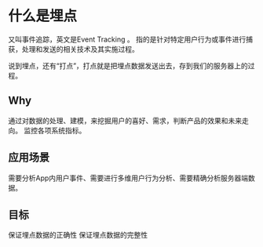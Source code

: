 # 什么是埋点

又叫事件追踪，英文是Event Tracking 。
指的是针对特定用户行为或事件进行捕获，处理和发送的相关技术及其实施过程。

说到埋点，还有“打点”，打点就是把埋点数据发送出去，存到我们的服务器上的过程。

## Why

通过对数据的处理、建模，来挖掘用户的喜好、需求，判断产品的效果和未来走向。
监控各项系统指标。

## 应用场景

需要分析App内用户事件、需要进行多维用户行为分析、需要精确分析服务器端数据。

## 目标

保证埋点数据的正确性
保证埋点数据的完整性


